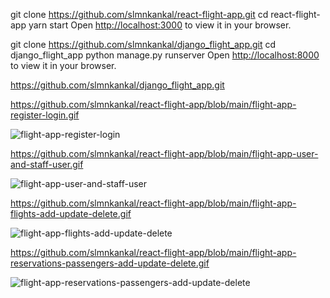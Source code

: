 
git clone https://github.com/slmnkankal/react-flight-app.git
cd react-flight-app
yarn start
Open [http://localhost:3000](http://localhost:3000) to view it in your browser.

git clone https://github.com/slmnkankal/django_flight_app.git
cd django_flight_app
python manage.py runserver
Open [http://localhost:8000](http://localhost:8000) to view it in your browser.

https://github.com/slmnkankal/django_flight_app.git

https://github.com/slmnkankal/react-flight-app/blob/main/flight-app-register-login.gif

![flight-app-register-login](https://user-images.githubusercontent.com/94119964/197400296-b861cf8b-47b5-4f96-9525-7fac77d1c4a4.gif)

https://github.com/slmnkankal/react-flight-app/blob/main/flight-app-user-and-staff-user.gif

![flight-app-user-and-staff-user](https://user-images.githubusercontent.com/94119964/197400340-23f16923-0183-4baa-973d-da3dd4cdecb7.gif)

https://github.com/slmnkankal/react-flight-app/blob/main/flight-app-flights-add-update-delete.gif

![flight-app-flights-add-update-delete](https://user-images.githubusercontent.com/94119964/197400377-6c948b44-5d16-4958-bd7a-11aee22abdf5.gif)

https://github.com/slmnkankal/react-flight-app/blob/main/flight-app-reservations-passengers-add-update-delete.gif

![flight-app-reservations-passengers-add-update-delete](https://user-images.githubusercontent.com/94119964/197400353-94c88dc7-521a-4ee3-9086-dee81293cd64.gif)
